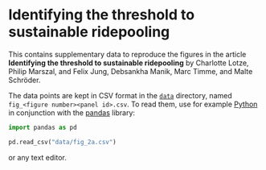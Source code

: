 # Identifying the threshold to sustainable ridepooling

This contains supplementary data to reproduce the figures in the article **Identifying the threshold to sustainable ridepooling** by Charlotte Lotze, Philip Marszal, and Felix Jung, Debsankha Manik, Marc Timme, and Malte Schröder.

The data points are kept in CSV format in the [`data`](./data/) directory, named `fig_<figure number><panel id>.csv`.
To read them, use for example [Python](https://www.python.org/) in conjunction with the [pandas](https://pandas.pydata.org/) library:

```python
import pandas as pd

pd.read_csv("data/fig_2a.csv")
```

or any text editor.
